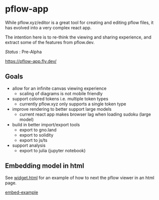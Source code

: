 # pflow-app

While pflow.xyz/editor is a great tool for creating and editing pflow files,
it has evolved into a very complex react app.

The intention here is to re-think the viewing and sharing experience,
and extract some of the features from pflow.dev.

*Status* : Pre-Alpha

https://pflow-app.fly.dev/

## Goals

* allow for an infinite canvas viewing experience
  * scaling of diagrams is not mobile friendly
* support colored tokens i.e. multiple token types
  * currently pflow.xyz only supports a single token type
* improve rendering to better support large models
  * current react app makes browser lag when loading sudoku (large model)
* build in better import/export tools
  * export to gno.land
  * export to solidity
  * export to js/ts
* support analysis
  * export to julia (jupyter notebook)

## Embedding model in html

See [widget.html](./widget.html) for an example of how to next the pflow viewer in an html page.

[embed-example](https://pflow.dev/embed/?m=petriNet&v=v0&p=place0&i=1&c=3&o=0&x=130&y=207&p=place1&i=0&c=0&o=1&x=395&y=299&t=txn0&x=46&y=116&t=txn1&x=227&y=112&t=txn2&x=43&y=307&t=txn3&x=235&y=306&s=txn0&e=place0&w=1&s=place0&e=txn1&w=3&s=txn2&e=place0&n=1&w=3&s=place0&e=txn3&n=1&w=1&s=txn3&e=place1&w=1)
